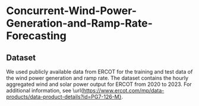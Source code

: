 # Concurrent-Wind-Power-Generation-and-Ramp-Rate-Forecasting

## Dataset
We used publicly available data from ERCOT for the training and test data of the wind power generation and ramp rate. The dataset contains the hourly aggregated wind and solar power output for ERCOT from 2020 to 2023. For additional information, see \url{https://www.ercot.com/mp/data-products/data-product-details?id=PG7-126-M}.

